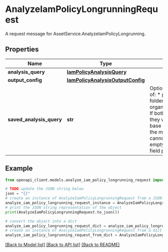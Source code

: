 # AnalyzeIamPolicyLongrunningRequest

A request message for AssetService.AnalyzeIamPolicyLongrunning.

## Properties

Name | Type | Description | Notes
------------ | ------------- | ------------- | -------------
**analysis_query** | [**IamPolicyAnalysisQuery**](IamPolicyAnalysisQuery.md) |  | [optional] 
**output_config** | [**IamPolicyAnalysisOutputConfig**](IamPolicyAnalysisOutputConfig.md) |  | [optional] 
**saved_analysis_query** | **str** | Optional. The name of a saved query, which must be in the format of: * projects/project_number/savedQueries/saved_query_id * folders/folder_number/savedQueries/saved_query_id * organizations/organization_number/savedQueries/saved_query_id If both &#x60;analysis_query&#x60; and &#x60;saved_analysis_query&#x60; are provided, they will be merged together with the &#x60;saved_analysis_query&#x60; as base and the &#x60;analysis_query&#x60; as overrides. For more details of the merge behavior, refer to the [MergeFrom](https://developers.google.com/protocol-buffers/docs/reference/cpp/google.protobuf.message#Message.MergeFrom.details) doc. Note that you cannot override primitive fields with default value, such as 0 or empty string, etc., because we use proto3, which doesn&#39;t support field presence yet. | [optional] 

## Example

```python
from openapi_client.models.analyze_iam_policy_longrunning_request import AnalyzeIamPolicyLongrunningRequest

# TODO update the JSON string below
json = "{}"
# create an instance of AnalyzeIamPolicyLongrunningRequest from a JSON string
analyze_iam_policy_longrunning_request_instance = AnalyzeIamPolicyLongrunningRequest.from_json(json)
# print the JSON string representation of the object
print(AnalyzeIamPolicyLongrunningRequest.to_json())

# convert the object into a dict
analyze_iam_policy_longrunning_request_dict = analyze_iam_policy_longrunning_request_instance.to_dict()
# create an instance of AnalyzeIamPolicyLongrunningRequest from a dict
analyze_iam_policy_longrunning_request_from_dict = AnalyzeIamPolicyLongrunningRequest.from_dict(analyze_iam_policy_longrunning_request_dict)
```
[[Back to Model list]](../README.md#documentation-for-models) [[Back to API list]](../README.md#documentation-for-api-endpoints) [[Back to README]](../README.md)


